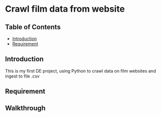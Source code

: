 # Crawl film data from website

## Table of Contents
- [Introduction](#introduction)
- [Requirement](#requirement)

## Introduction
This is my first DE project, using Python to crawl data on film websites and ingest to file .csv

## Requirement


## Walkthrough
